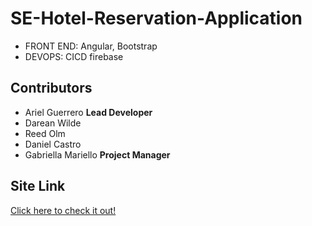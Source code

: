 # SE-Hotel-Reservation-Application
* FRONT END: Angular, Bootstrap
* DEVOPS: CICD firebase


## Contributors
 * Ariel Guerrero **Lead Developer**
 * Darean Wilde
 * Reed Olm
 * Daniel Castro
 * Gabriella Mariello **Project Manager**



## Site Link

[Click here to check it out!](https://hotel-reservation-se-site-2021.web.app/)
